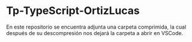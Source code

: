 # Tp-TypeScript-OrtizLucas
En este repositorio se encuentra adjunta una carpeta comprimida, la cual después de su descompresión nos dejará la carpeta a abrir en VSCode.
